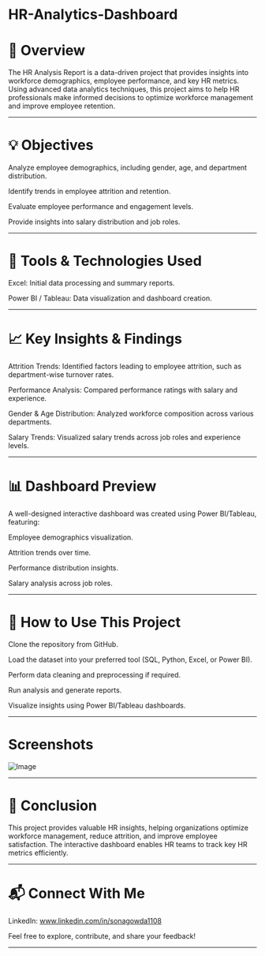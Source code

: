 # HR-Analytics-Dashboard

# 📌 Overview

The HR Analysis Report is a data-driven project that provides insights into workforce demographics, employee performance, and key HR metrics. Using advanced data analytics techniques, this project aims to help HR professionals make informed decisions to optimize workforce management and improve employee retention.

---

# 💡 Objectives

Analyze employee demographics, including gender, age, and department distribution.

Identify trends in employee attrition and retention.

Evaluate employee performance and engagement levels.

Provide insights into salary distribution and job roles.

---

# 🔧 Tools & Technologies Used

Excel: Initial data processing and summary reports.

Power BI / Tableau: Data visualization and dashboard creation.


--- 

# 📈 Key Insights & Findings

Attrition Trends: Identified factors leading to employee attrition, such as department-wise turnover rates.

Performance Analysis: Compared performance ratings with salary and experience.

Gender & Age Distribution: Analyzed workforce composition across various departments.

Salary Trends: Visualized salary trends across job roles and experience levels.

---

# 📊 Dashboard Preview

A well-designed interactive dashboard was created using Power BI/Tableau, featuring:

Employee demographics visualization.

Attrition trends over time.

Performance distribution insights.

Salary analysis across job roles.

---

# 🚀 How to Use This Project

Clone the repository from GitHub.

Load the dataset into your preferred tool (SQL, Python, Excel, or Power BI).

Perform data cleaning and preprocessing if required.

Run analysis and generate reports.

Visualize insights using Power BI/Tableau dashboards.

---

# Screenshots

![Image](https://github.com/user-attachments/assets/96552d0c-9d22-47bf-a684-c6ccb4bb44ce)


---


# 📢 Conclusion

This project provides valuable HR insights, helping organizations optimize workforce management, reduce attrition, and improve employee satisfaction. The interactive dashboard enables HR teams to track key HR metrics efficiently.

---

# 📬 Connect With Me

LinkedIn: www.linkedin.com/in/sonagowda1108

Feel free to explore, contribute, and share your feedback!

---
